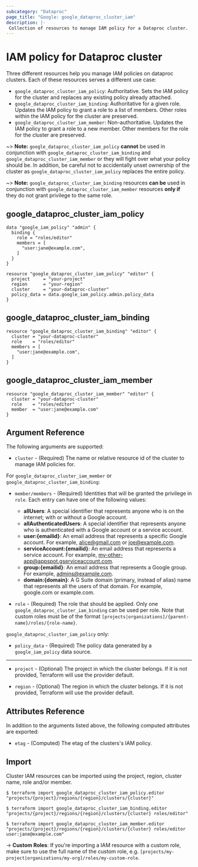 ```yaml
---
subcategory: "Dataproc"
page_title: "Google: google_dataproc_cluster_iam"
description: |-
 Collection of resources to manage IAM policy for a Dataproc cluster.
---
```


# IAM policy for Dataproc cluster

Three different resources help you manage IAM policies on dataproc clusters. Each of these resources serves a different use case:

* `google_dataproc_cluster_iam_policy`: Authoritative. Sets the IAM policy for the cluster and replaces any existing policy already attached.
* `google_dataproc_cluster_iam_binding`: Authoritative for a given role. Updates the IAM policy to grant a role to a list of members. Other roles within the IAM policy for the cluster are preserved.
* `google_dataproc_cluster_iam_member`: Non-authoritative. Updates the IAM policy to grant a role to a new member. Other members for the role for the cluster are preserved.

~> **Note:** `google_dataproc_cluster_iam_policy` **cannot** be used in conjunction with `google_dataproc_cluster_iam_binding` and `google_dataproc_cluster_iam_member` or they will fight over what your policy should be. In addition, be careful not to accidentally unset ownership of the cluster as `google_dataproc_cluster_iam_policy` replaces the entire policy.

~> **Note:** `google_dataproc_cluster_iam_binding` resources **can be** used in conjunction with `google_dataproc_cluster_iam_member` resources **only if** they do not grant privilege to the same role.

## google\_dataproc\_cluster\_iam\_policy

```hcl
data "google_iam_policy" "admin" {
  binding {
    role = "roles/editor"
    members = [
      "user:jane@example.com",
    ]
  }
}

resource "google_dataproc_cluster_iam_policy" "editor" {
  project     = "your-project"
  region      = "your-region"
  cluster     = "your-dataproc-cluster"
  policy_data = data.google_iam_policy.admin.policy_data
}
```

## google\_dataproc\_cluster\_iam\_binding

```hcl
resource "google_dataproc_cluster_iam_binding" "editor" {
  cluster = "your-dataproc-cluster"
  role    = "roles/editor"
  members = [
    "user:jane@example.com",
  ]
}
```

## google\_dataproc\_cluster\_iam\_member

```hcl
resource "google_dataproc_cluster_iam_member" "editor" {
  cluster = "your-dataproc-cluster"
  role    = "roles/editor"
  member  = "user:jane@example.com"
}
```

## Argument Reference

The following arguments are supported:

* `cluster` - (Required) The name or relative resource id of the cluster to manage IAM policies for.

For `google_dataproc_cluster_iam_member` or `google_dataproc_cluster_iam_binding`:

* `member/members` - (Required) Identities that will be granted the privilege in `role`.
  Each entry can have one of the following values:
  * **allUsers**: A special identifier that represents anyone who is on the internet; with or without a Google account.
  * **allAuthenticatedUsers**: A special identifier that represents anyone who is authenticated with a Google account or a service account.
  * **user:{emailid}**: An email address that represents a specific Google account. For example, alice@gmail.com or joe@example.com.
  * **serviceAccount:{emailid}**: An email address that represents a service account. For example, my-other-app@appspot.gserviceaccount.com.
  * **group:{emailid}**: An email address that represents a Google group. For example, admins@example.com.
  * **domain:{domain}**: A G Suite domain (primary, instead of alias) name that represents all the users of that domain. For example, google.com or example.com.

* `role` - (Required) The role that should be applied. Only one
    `google_dataproc_cluster_iam_binding` can be used per role. Note that custom roles must be of the format
    `[projects|organizations]/{parent-name}/roles/{role-name}`.

`google_dataproc_cluster_iam_policy` only:
* `policy_data` - (Required) The policy data generated by a `google_iam_policy` data source.

- - -

* `project` - (Optional) The project in which the cluster belongs. If it
    is not provided, Terraform will use the provider default.

* `region` - (Optional) The region in which the cluster belongs. If it
    is not provided, Terraform will use the provider default.

## Attributes Reference

In addition to the arguments listed above, the following computed attributes are
exported:

* `etag` - (Computed) The etag of the clusters's IAM policy.

## Import

Cluster IAM resources can be imported using the project, region, cluster name, role and/or member.

```
$ terraform import google_dataproc_cluster_iam_policy.editor "projects/{project}/regions/{region}/clusters/{cluster}"

$ terraform import google_dataproc_cluster_iam_binding.editor "projects/{project}/regions/{region}/clusters/{cluster} roles/editor"

$ terraform import google_dataproc_cluster_iam_member.editor "projects/{project}/regions/{region}/clusters/{cluster} roles/editor user:jane@example.com"
```

-> **Custom Roles**: If you're importing a IAM resource with a custom role, make sure to use the
 full name of the custom role, e.g. `[projects/my-project|organizations/my-org]/roles/my-custom-role`.
